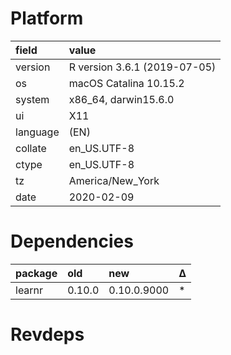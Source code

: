 # Platform

|field    |value                        |
|:--------|:----------------------------|
|version  |R version 3.6.1 (2019-07-05) |
|os       |macOS Catalina 10.15.2       |
|system   |x86_64, darwin15.6.0         |
|ui       |X11                          |
|language |(EN)                         |
|collate  |en_US.UTF-8                  |
|ctype    |en_US.UTF-8                  |
|tz       |America/New_York             |
|date     |2020-02-09                   |

# Dependencies

|package |old    |new         |Δ  |
|:-------|:------|:-----------|:--|
|learnr  |0.10.0 |0.10.0.9000 |*  |

# Revdeps

